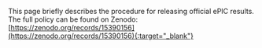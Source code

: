 This page briefly describes the procedure for releasing official ePIC results. The full policy can be found on Zenodo: [https://zenodo.org/records/15390156](https://zenodo.org/records/15390156){:target="_blank"}
